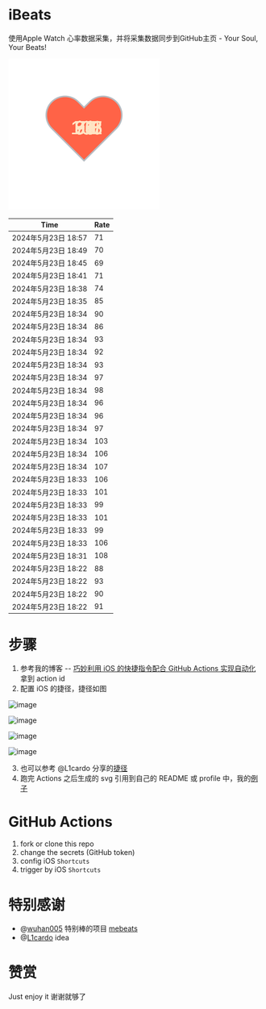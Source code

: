 # iBeats
使用Apple Watch 心率数据采集，并将采集数据同步到GitHub主页 - Your Soul, Your Beats!

![](./files/heart.svg)

<!--START_SECTION:my_heart_rate-->
| Time | Rate | 
 | ---- | ---- | 
| 2024年5月23日 18:57 | 71 |
| 2024年5月23日 18:49 | 70 |
| 2024年5月23日 18:45 | 69 |
| 2024年5月23日 18:41 | 71 |
| 2024年5月23日 18:38 | 74 |
| 2024年5月23日 18:35 | 85 |
| 2024年5月23日 18:34 | 90 |
| 2024年5月23日 18:34 | 86 |
| 2024年5月23日 18:34 | 93 |
| 2024年5月23日 18:34 | 92 |
| 2024年5月23日 18:34 | 93 |
| 2024年5月23日 18:34 | 97 |
| 2024年5月23日 18:34 | 98 |
| 2024年5月23日 18:34 | 96 |
| 2024年5月23日 18:34 | 96 |
| 2024年5月23日 18:34 | 97 |
| 2024年5月23日 18:34 | 103 |
| 2024年5月23日 18:34 | 106 |
| 2024年5月23日 18:34 | 107 |
| 2024年5月23日 18:33 | 106 |
| 2024年5月23日 18:33 | 101 |
| 2024年5月23日 18:33 | 99 |
| 2024年5月23日 18:33 | 101 |
| 2024年5月23日 18:33 | 99 |
| 2024年5月23日 18:33 | 106 |
| 2024年5月23日 18:31 | 108 |
| 2024年5月23日 18:22 | 88 |
| 2024年5月23日 18:22 | 93 |
| 2024年5月23日 18:22 | 90 |
| 2024年5月23日 18:22 | 91 |

<!--END_SECTION:my_heart_rate-->

# 步骤
1. 参考我的博客 -- [巧妙利用 iOS 的快捷指令配合 GitHub Actions 实现自动化](https://github.com/yihong0618/gitblog/issues/198) 拿到 action id
2. 配置 iOS 的捷径，捷径如图

![image](https://user-images.githubusercontent.com/15976103/122154218-0db0b480-ce97-11eb-93bb-5aec07c558dc.png)

![image](https://user-images.githubusercontent.com/15976103/122154236-186b4980-ce97-11eb-8e4b-70551a0391ae.png)

![image](https://user-images.githubusercontent.com/15976103/122154268-2d47dd00-ce97-11eb-902e-3acf292265a9.png)

![image](https://user-images.githubusercontent.com/15976103/122174055-fa144680-ceb4-11eb-9be2-3eb83cd516f7.png)

3. 也可以参考 @L1cardo 分享的[捷径](https://www.icloud.com/shortcuts/6ab6047b459c41ad822ad6b94b1c03d4)
4. 跑完 Actions 之后生成的 svg 引用到自己的 README 或 profile 中，我的[例子](https://github.com/yihong0618) 

# GitHub Actions

1. fork or clone this repo
2. change the secrets (GitHub token)
3. config iOS `Shortcuts` 
4. trigger by iOS `Shortcuts`

# 特别感谢
- @[wuhan005](https://github.com/wuhan005) 特别棒的项目 [mebeats](https://github.com/wuhan005/mebeats)
- @[L1cardo](https://github.com/L1cardo) idea

# 赞赏
Just enjoy it
谢谢就够了
